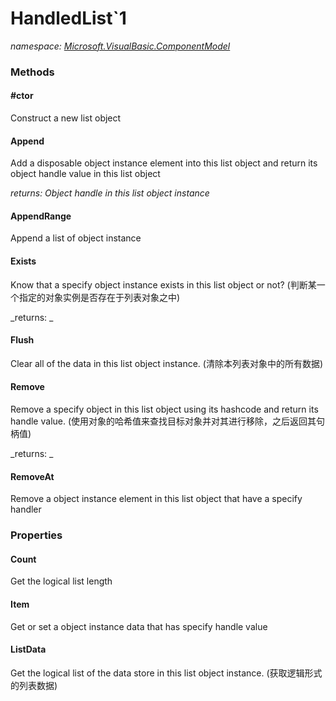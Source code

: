 ﻿
# HandledList`1
_namespace: [Microsoft.VisualBasic.ComponentModel](N-Microsoft.VisualBasic.ComponentModel.md)_



### Methods

#### #ctor
Construct a new list object
#### Append
Add a disposable object instance element into this list object and return its object handle value in this list object

_returns: Object handle in this list object instance_
#### AppendRange
Append a list of object instance
#### Exists
Know that a specify object instance exists in this list object or not? 
 (判断某一个指定的对象实例是否存在于列表对象之中)

_returns: _
#### Flush
Clear all of the data in this list object instance.
 (清除本列表对象中的所有数据)
#### Remove
Remove a specify object in this list object using its hashcode and return its handle value.
 (使用对象的哈希值来查找目标对象并对其进行移除，之后返回其句柄值)

_returns: _
#### RemoveAt
Remove a object instance element in this list object that have a specify handler


### Properties

#### Count
Get the logical list length
#### Item
Get or set a object instance data that has specify handle value
#### ListData
Get the logical list of the data store in this list object instance.
 (获取逻辑形式的列表数据)

